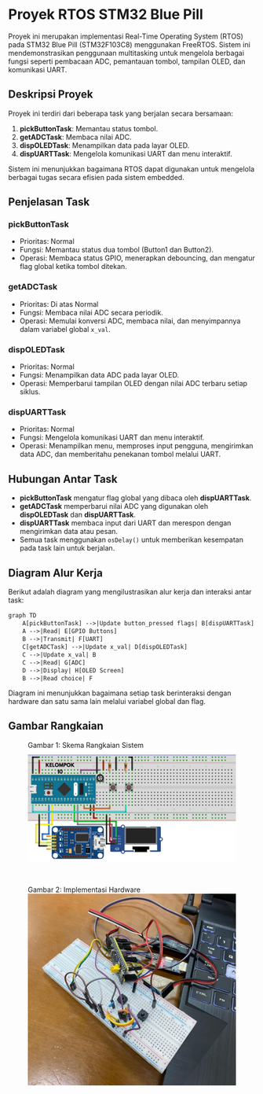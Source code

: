 # Proyek RTOS STM32 Blue Pill

Proyek ini merupakan implementasi Real-Time Operating System (RTOS) pada STM32 Blue Pill (STM32F103C8) menggunakan FreeRTOS. Sistem ini mendemonstrasikan penggunaan multitasking untuk mengelola berbagai fungsi seperti pembacaan ADC, pemantauan tombol, tampilan OLED, dan komunikasi UART.

## Deskripsi Proyek

Proyek ini terdiri dari beberapa task yang berjalan secara bersamaan:

1. **pickButtonTask**: Memantau status tombol.
2. **getADCTask**: Membaca nilai ADC.
3. **dispOLEDTask**: Menampilkan data pada layar OLED.
4. **dispUARTTask**: Mengelola komunikasi UART dan menu interaktif.

Sistem ini menunjukkan bagaimana RTOS dapat digunakan untuk mengelola berbagai tugas secara efisien pada sistem embedded.

## Penjelasan Task

### pickButtonTask
- Prioritas: Normal
- Fungsi: Memantau status dua tombol (Button1 dan Button2).
- Operasi: Membaca status GPIO, menerapkan debouncing, dan mengatur flag global ketika tombol ditekan.

### getADCTask
- Prioritas: Di atas Normal
- Fungsi: Membaca nilai ADC secara periodik.
- Operasi: Memulai konversi ADC, membaca nilai, dan menyimpannya dalam variabel global `x_val`.

### dispOLEDTask
- Prioritas: Normal
- Fungsi: Menampilkan data ADC pada layar OLED.
- Operasi: Memperbarui tampilan OLED dengan nilai ADC terbaru setiap siklus.

### dispUARTTask
- Prioritas: Normal
- Fungsi: Mengelola komunikasi UART dan menu interaktif.
- Operasi: Menampilkan menu, memproses input pengguna, mengirimkan data ADC, dan memberitahu penekanan tombol melalui UART.

## Hubungan Antar Task

- **pickButtonTask** mengatur flag global yang dibaca oleh **dispUARTTask**.
- **getADCTask** memperbarui nilai ADC yang digunakan oleh **dispOLEDTask** dan **dispUARTTask**.
- **dispUARTTask** membaca input dari UART dan merespon dengan mengirimkan data atau pesan.
- Semua task menggunakan `osDelay()` untuk memberikan kesempatan pada task lain untuk berjalan.

## Diagram Alur Kerja

Berikut adalah diagram yang mengilustrasikan alur kerja dan interaksi antar task:

```mermaid
graph TD
    A[pickButtonTask] -->|Update button_pressed flags| B[dispUARTTask]
    A -->|Read| E[GPIO Buttons]
    B -->|Transmit| F[UART]
    C[getADCTask] -->|Update x_val| D[dispOLEDTask]
    C -->|Update x_val| B
    C -->|Read| G[ADC]
    D -->|Display| H[OLED Screen]
    B -->|Read choice| F
```

Diagram ini menunjukkan bagaimana setiap task berinteraksi dengan hardware dan satu sama lain melalui variabel global dan flag.

## Gambar Rangkaian

<figure>
  <figcaption>Gambar 1: Skema Rangkaian Sistem</figcaption>
  <img src="kelompok10.png" width="500" alt="Skema Rangkaian">
</figure>
</br>
<figure>
  <figcaption>Gambar 2: Implementasi Hardware</figcaption>
  <img src="hardware.jpeg" width="500" alt="Gambar Hardware">
</figure>
